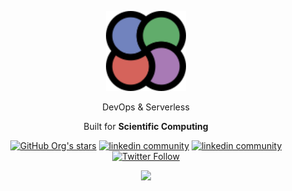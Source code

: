 <div align="center">
  <p>
  <img src="https://raw.githubusercontent.com/Jugsaw/.github/master/profile/logo.svg" width="128px">
  </p>
  
  <p>DevOps & Serverless</p>
  <p> Built for <b>Scientific Computing</b></p>
  
  <p>
    <a href="https://jugsaw.co"><img alt="GitHub Org's stars" src="https://img.shields.io/github/stars/Jugsaw?style=social"></a>
    <a href="https://julialang.org/slack"><img src="https://img.shields.io/badge/%23jugsaw-white?logo=slack&style=social" alt="linkedin community"></a>
    <a href="https://www.linkedin.com/company/jugsaw-inc"><img src="https://img.shields.io/badge/Jugsaw, Inc.-white?logo=linkedin&style=social" alt="linkedin community"></a>
    <a href="https://twitter.com/jugsaw_co"><img alt="Twitter Follow" src="https://img.shields.io/badge/@jugsaw__co-white?logo=twitter&style=social"></a>
  </p>

  <a href="https://github.com/jugsaw/jugsaw/graphs/contributors">
  <img src="https://contrib.rocks/image?repo=jugsaw/jugsaw" />
  </a>
</div>

